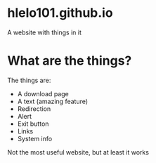 # hlelo101.github.io
A website with things in it
# What are the things?
The things are:
- A download page
- A text (amazing feature)
- Redirection
- Alert
- Exit button
- Links
- System info

Not the most useful website, but at least it works
